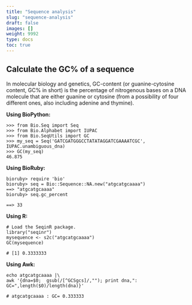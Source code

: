 ```yaml
---
title: "Sequence analysis"
slug: "sequence-analysis"
draft: false
images: []
weight: 9992
type: docs
toc: true
---
```


## Calculate the GC% of a sequence
In molecular biology and genetics, GC-content (or guanine-cytosine content, GC% in short) is the percentage of nitrogenous bases on a DNA molecule that are either guanine or cytosine (from a possibility of four different ones, also including adenine and thymine).

**Using BioPython:**

    >>> from Bio.Seq import Seq
    >>> from Bio.Alphabet import IUPAC
    >>> from Bio.SeqUtils import GC
    >>> my_seq = Seq('GATCGATGGGCCTATATAGGATCGAAAATCGC', IUPAC.unambiguous_dna)
    >>> GC(my_seq)
    46.875

**Using BioRuby:**

    bioruby> require 'bio'
    bioruby> seq = Bio::Sequence::NA.new("atgcatgcaaaa")
    ==> "atgcatgcaaaa"
    bioruby> seq.gc_percent 

    ==> 33

**Using R:**

    # Load the SeqinR package.
    library("seqinr")
    mysequence <- s2c("atgcatgcaaaa")
    GC(mysequence)

    # [1] 0.3333333

**Using Awk:**


    echo atgcatgcaaaa |\
    awk '{dna=$0;  gsub(/[^GCSgcs]/,""); print dna,": GC=",length($0)/length(dna)}'

    # atgcatgcaaaa : GC= 0.333333



